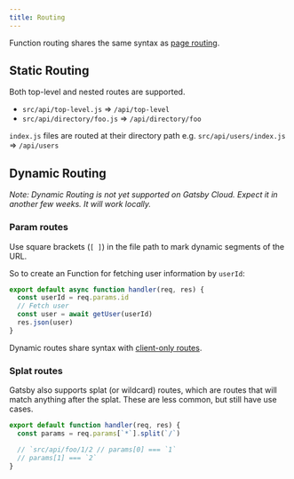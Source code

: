 ```yaml
---
title: Routing
---
```


Function routing shares the same syntax as [page routing](/docs/reference/routing/file-system-route-api/).

## Static Routing

Both top-level and nested routes are supported.

- `src/api/top-level.js` => `/api/top-level`
- `src/api/directory/foo.js` => `/api/directory/foo`

`index.js` files are routed at their directory path e.g. `src/api/users/index.js` => `/api/users`

## Dynamic Routing

_Note: Dynamic Routing is not yet supported on Gatsby Cloud. Expect it in another few weeks. It will work locally._

### Param routes

Use square brackets (`[ ]`) in the file path to mark dynamic segments of the URL.

So to create an Function for fetching user information by `userId`:

```js:title=src/api/users/[id].js
export default async function handler(req, res) {
  const userId = req.params.id
  // Fetch user
  const user = await getUser(userId)
  res.json(user)
}
```

Dynamic routes share syntax with [client-only routes](/docs/reference/routing/file-system-route-api/#creating-client-only-routes).

### Splat routes

Gatsby also supports splat (or wildcard) routes, which are routes that will match anything after the splat. These are less common, but still have use cases.

```js:title=src/api/foo/[...].js
export default function handler(req, res) {
  const params = req.params[`*`].split(`/`)

  // `src/api/foo/1/2 // params[0] === `1`
  // params[1] === `2`
}
```
